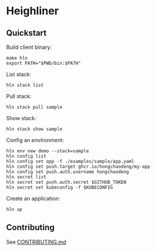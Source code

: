 # Heighliner

## Quickstart

Build client binary:

```shell
make hln
export PATH="$PWD/bin:$PATH"
```

List stack:

```shell
hln stack list
```

Pull stack:

```shell
hln stack pull sample
```

Show stack:

```shell
hln stack show sample
```

Config an environment:

```shell
hln env new demo --stack=sample
hln config list
hln config set app -f ./examples/sample/app.yaml
hln config set push.target ghcr.io/hongchaodeng/my-app
hln config set push.auth.username hongchaodeng
hln secret list
hln secret set push.auth.secret $GITHUB_TOKEN
hln secret set kubeconfig -f $KUBECONFIG
```

Create an application:

```shell
hln up
```

## Contributing

See [CONTRIBUTING.md](CONTRIBUTING.md)
